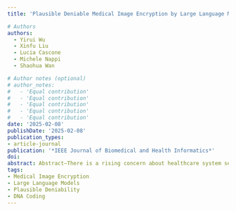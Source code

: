 ```yaml
---
title: 'Plausible Deniable Medical Image Encryption by Large Language Models and Reversible Content-Aware Strategy'

# Authors
authors:
  - Yirui Wu
  - Xinfu Liu
  - Lucia Cascone
  - Michele Nappi
  - Shaohua Wan

# Author notes (optional)
# author_notes:
#   - 'Equal contribution'
#   - 'Equal contribution'
#   - 'Equal contribution'
#   - 'Equal contribution'
#   - 'Equal contribution'
date: '2025-02-08'
publishDate: '2025-02-08'
publication_types:
- article-journal
publication: '*IEEE Journal of Biomedical and Health Informatics*'
doi: 
abstract: Abstract—There is a rising concern about healthcare system security, where data loss could bring lots of damages to patients and hospitals. As a promising encryption method for medical images, DNA encoding own characteristics of high speed, parallelism computation, minimal storage, and unbreakable cryptosystems. Inspired by the idea of involving Large Language Models(LLMs) to improve DNA encoding, we propose a medical image encryption method with LLM-enhanced DNA encoding, which consists of LLM enhancing module and content-aware permutation&diffusion module. Regarding medical images generally have plain backgrounds with low-entropy pixels, the first module compressespixelsinto highly compact signals with features of probabilistic varying and plausibly deniability, serving as another LLM-based layer of defence against privacy breaches before DNA encoding. The second module not only adds permutation by randomly sampling from a redundant correlation between adjacent pixels to break the internal links between pixels but also performs a DNA based diffusion process to greatly increase the complexity of cracking. Experiments on ChestXray-14, COVID-CT and fcon-1000 datasets show that the proposed method outperforms all comparative methods in sensitivity, correlation and entropy.
tags:
- Medical Image Encryption
- Large Language Models
- Plausible Deniability
- DNA Coding
---
```


